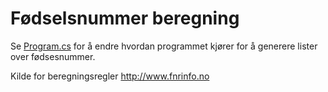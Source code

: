 # Fødselsnummer beregning

Se [Program.cs](Program.cs) for å endre hvordan programmet kjører for å generere lister over fødsesnummer.

Kilde for beregningsregler http://www.fnrinfo.no